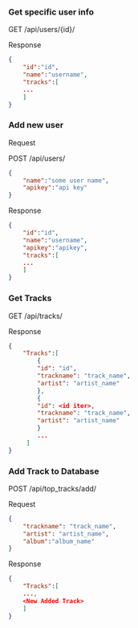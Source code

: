 ### Get specific user info

GET /api/users/{id}/

Response

```json
{
    "id":"id",
    "name":"username",
    "tracks":[
    ...
    ]
}
```



### Add new user

Request

POST /api/users/

```json
{
    "name":"some user name",
    "apikey":"api key"
}
```

Response

```json
{
    "id":"id",
    "name":"username",
    "apikey":"apikey",
    "tracks":[
    ...
    ]
}
```

### Get Tracks

GET /api/tracks/

Response

```json
{
    "Tracks":[
        {
        "id": "id",
        "trackname": "track_name",
        "artist": "artist_name"
        },
        {
        "id": <id iter>,
        "trackname": "track_name",
        "artist": "artist_name"
        }
        ...
     ]
}
```

### Add Track to Database
POST /api/top_tracks/add/

Request

```json
{
    "trackname": "track_name",
    "artist": "artist_name",
    "album":"album_name"
}
```

Response

```json
{
    "Tracks":[
    ...,
    <New Added Track>
    ]
}
```


